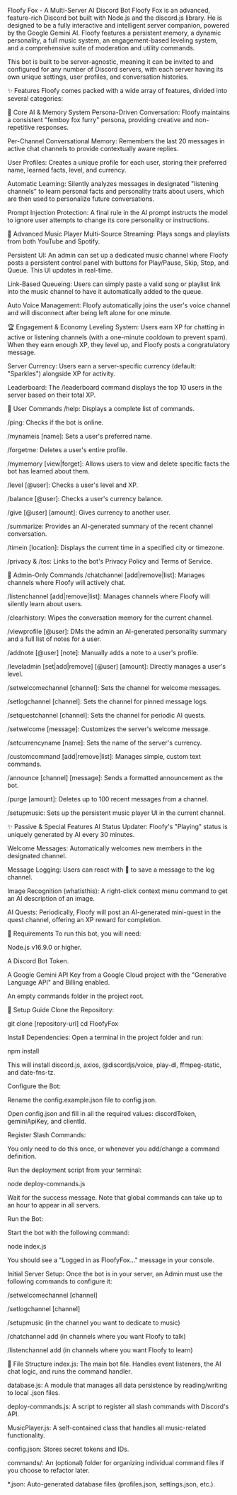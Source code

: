 Floofy Fox - A Multi-Server AI Discord Bot
Floofy Fox is an advanced, feature-rich Discord bot built with Node.js and the discord.js library. He is designed to be a fully interactive and intelligent server companion, powered by the Google Gemini AI. Floofy features a persistent memory, a dynamic personality, a full music system, an engagement-based leveling system, and a comprehensive suite of moderation and utility commands.

This bot is built to be server-agnostic, meaning it can be invited to and configured for any number of Discord servers, with each server having its own unique settings, user profiles, and conversation histories.

✨ Features
Floofy comes packed with a wide array of features, divided into several categories:

🤖 Core AI & Memory System
Persona-Driven Conversation: Floofy maintains a consistent "femboy fox furry" persona, providing creative and non-repetitive responses.

Per-Channel Conversational Memory: Remembers the last 20 messages in active chat channels to provide contextually aware replies.

User Profiles: Creates a unique profile for each user, storing their preferred name, learned facts, level, and currency.

Automatic Learning: Silently analyzes messages in designated "listening channels" to learn personal facts and personality traits about users, which are then used to personalize future conversations.

Prompt Injection Protection: A final rule in the AI prompt instructs the model to ignore user attempts to change its core personality or instructions.

🎵 Advanced Music Player
Multi-Source Streaming: Plays songs and playlists from both YouTube and Spotify.

Persistent UI: An admin can set up a dedicated music channel where Floofy posts a persistent control panel with buttons for Play/Pause, Skip, Stop, and Queue. This UI updates in real-time.

Link-Based Queueing: Users can simply paste a valid song or playlist link into the music channel to have it automatically added to the queue.

Auto Voice Management: Floofy automatically joins the user's voice channel and will disconnect after being left alone for one minute.

🏆 Engagement & Economy
Leveling System: Users earn XP for chatting in active or listening channels (with a one-minute cooldown to prevent spam). When they earn enough XP, they level up, and Floofy posts a congratulatory message.

Server Currency: Users earn a server-specific currency (default: "Sparkles") alongside XP for activity.

Leaderboard: The /leaderboard command displays the top 10 users in the server based on their total XP.

👤 User Commands
/help: Displays a complete list of commands.

/ping: Checks if the bot is online.

/mynameis [name]: Sets a user's preferred name.

/forgetme: Deletes a user's entire profile.

/mymemory [view|forget]: Allows users to view and delete specific facts the bot has learned about them.

/level [@user]: Checks a user's level and XP.

/balance [@user]: Checks a user's currency balance.

/give [@user] [amount]: Gives currency to another user.

/summarize: Provides an AI-generated summary of the recent channel conversation.

/timein [location]: Displays the current time in a specified city or timezone.

/privacy & /tos: Links to the bot's Privacy Policy and Terms of Service.

👑 Admin-Only Commands
/chatchannel [add|remove|list]: Manages channels where Floofy will actively chat.

/listenchannel [add|remove|list]: Manages channels where Floofy will silently learn about users.

/clearhistory: Wipes the conversation memory for the current channel.

/viewprofile [@user]: DMs the admin an AI-generated personality summary and a full list of notes for a user.

/addnote [@user] [note]: Manually adds a note to a user's profile.

/leveladmin [set|add|remove] [@user] [amount]: Directly manages a user's level.

/setwelcomechannel [channel]: Sets the channel for welcome messages.

/setlogchannel [channel]: Sets the channel for pinned message logs.

/setquestchannel [channel]: Sets the channel for periodic AI quests.

/setwelcome [message]: Customizes the server's welcome message.

/setcurrencyname [name]: Sets the name of the server's currency.

/customcommand [add|remove|list]: Manages simple, custom text commands.

/announce [channel] [message]: Sends a formatted announcement as the bot.

/purge [amount]: Deletes up to 100 recent messages from a channel.

/setupmusic: Sets up the persistent music player UI in the current channel.

✨ Passive & Special Features
AI Status Updater: Floofy's "Playing" status is uniquely generated by AI every 30 minutes.

Welcome Messages: Automatically welcomes new members in the designated channel.

Message Logging: Users can react with 📌 to save a message to the log channel.

Image Recognition (whatisthis): A right-click context menu command to get an AI description of an image.

AI Quests: Periodically, Floofy will post an AI-generated mini-quest in the quest channel, offering an XP reward for completion.

🔧 Requirements
To run this bot, you will need:

Node.js v16.9.0 or higher.

A Discord Bot Token.

A Google Gemini API Key from a Google Cloud project with the "Generative Language API" and Billing enabled.

An empty commands folder in the project root.

🚀 Setup Guide
Clone the Repository:

git clone [repository-url]
cd FloofyFox

Install Dependencies:
Open a terminal in the project folder and run:

npm install

This will install discord.js, axios, @discordjs/voice, play-dl, ffmpeg-static, and date-fns-tz.

Configure the Bot:

Rename the config.example.json file to config.json.

Open config.json and fill in all the required values: discordToken, geminiApiKey, and clientId.

Register Slash Commands:

You only need to do this once, or whenever you add/change a command definition.

Run the deployment script from your terminal:

node deploy-commands.js

Wait for the success message. Note that global commands can take up to an hour to appear in all servers.

Run the Bot:

Start the bot with the following command:

node index.js

You should see a "Logged in as FloofyFox..." message in your console.

Initial Server Setup:
Once the bot is in your server, an Admin must use the following commands to configure it:

/setwelcomechannel [channel]

/setlogchannel [channel]

/setupmusic (in the channel you want to dedicate to music)

/chatchannel add (in channels where you want Floofy to talk)

/listenchannel add (in channels where you want Floofy to learn)

📁 File Structure
index.js: The main bot file. Handles event listeners, the AI chat logic, and runs the command handler.

database.js: A module that manages all data persistence by reading/writing to local .json files.

deploy-commands.js: A script to register all slash commands with Discord's API.

MusicPlayer.js: A self-contained class that handles all music-related functionality.

config.json: Stores secret tokens and IDs.

commands/: An (optional) folder for organizing individual command files if you choose to refactor later.

*.json: Auto-generated database files (profiles.json, settings.json, etc.).
